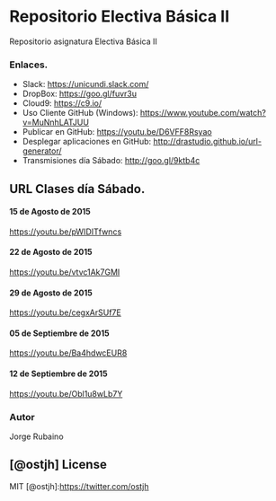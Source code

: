# Repositorio Electiva Básica II

Repositorio asignatura Electiva Básica II

### Enlaces.

* Slack: https://unicundi.slack.com/
* DropBox: https://goo.gl/fuvr3u
* Cloud9: https://c9.io/
* Uso Cliente GitHub (Windows): https://www.youtube.com/watch?v=MuNnhLATJUU
* Publicar en GitHub: https://youtu.be/D6VFF8Rsyao
* Desplegar aplicaciones en GitHub: http://drastudio.github.io/url-generator/
* Transmisiones día Sábado: http://goo.gl/9ktb4c

## URL Clases día Sábado.

#### 15 de Agosto de 2015

https://youtu.be/pWIDITfwncs

#### 22 de Agosto de 2015

https://youtu.be/vtvc1Ak7GMI

#### 29 de Agosto de 2015

https://youtu.be/cegxArSUf7E

#### 05 de Septiembre de 2015

https://youtu.be/Ba4hdwcEUR8

#### 12 de Septiembre de 2015

https://youtu.be/Obl1u8wLb7Y


### Autor
Jorge Rubaino

[@ostjh]
License
----
MIT
[@ostjh]:https://twitter.com/ostjh
